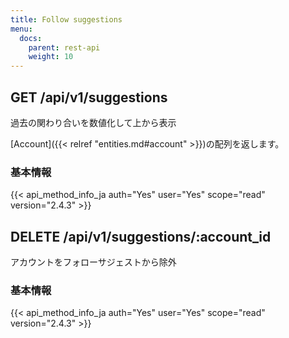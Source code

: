 ```yaml
---
title: Follow suggestions
menu:
  docs:
    parent: rest-api
    weight: 10
---
```


## GET /api/v1/suggestions

過去の関わり合いを数値化して上から表示

[Account]({{< relref "entities.md#account" >}})の配列を返します。

### 基本情報

{{< api_method_info_ja auth="Yes" user="Yes" scope="read" version="2.4.3" >}}

## DELETE /api/v1/suggestions/:account_id

アカウントをフォローサジェストから除外

### 基本情報

{{< api_method_info_ja auth="Yes" user="Yes" scope="read" version="2.4.3" >}}
